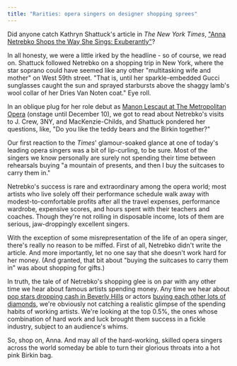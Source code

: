 ```yaml
---
title: "Rarities: opera singers on designer shopping sprees"
---
```


Did anyone catch Kathryn Shattuck's article in *The New York Times*, ["Anna Netrebko Shops the Way She Sings: Exuberantly"](http://www.nytimes.com/2016/11/20/fashion/anna-netrebko-manon-lescaut-opera-shopping.html?_r=0)?

In all honesty, we were a little irked by the headline - so of course, we read on. Shattuck followed Netrebko on a shopping trip in New York, where the star soprano could have seemed like any other "multitasking wife and mother" on West 59th street. "That is, until her sparkle-embedded Gucci sunglasses caught the sun and sprayed starbursts above the shaggy lamb's wool collar of her Dries Van Noten coat." Eye roll.

In an oblique plug for her role debut as [Manon Lescaut at The Metropolitan Opera](http://www.metopera.org/Season/2016-17-Season/manon-lescaut-puccini-tickets/) (onstage until December 10), we got to read about Netrebko's visits to J. Crew, 3NY, and MacKenzie-Childs, and Shattuck pondered her questions, like, "Do you like the teddy bears and the Birkin together?"

Our first reaction to the *Times*' glamour-soaked glance at one of today's leading opera singers was a bit of lip-curling, to be sure. Most of the singers we know personally are surely not spending their time between rehearsals buying "a mountain of presents, and then I buy the suitcases to carry them in." 

Netrebko's success is rare and extraordinary among the opera world; most artists who live solely off their performance schedule walk away with modest-to-comfortable profits after all the travel expenses, performance wardrobe, expensive scores, and hours spent with their teachers and coaches. Though they're not rolling in disposable income, lots of them are serious, jaw-droppingly excellent singers.

With the exception of some misrepresentation of the life of an opera singer, there's really no reason to be miffed. First of all, Netrebko didn't write the article. And more importantly, let no one say that she doesn't work hard for her money. (And granted, that bit about "buying the suitcases to carry them in" was about shopping for gifts.)

In truth, the tale of of Netrebko's shopping glee is on par with any other time we hear about famous artists spending money. Any time we hear about [pop stars dropping cash in Beverly Hills](http://www.dailymail.co.uk/tvshowbiz/article-3453802/Taylor-Swift-treats-high-end-shopping-spree-Kanye-West-says-wants-best-slammed-Grammys.html) or actors [buying each other lots of diamonds](http://www.eonline.com/uk/news/465843/brangelina-s-jewelry-shopping-spree-revealed-brad-pitt-s-splurges-on-diamonds-for-angelina-jolie), we're obviously not catching a realistic glimpse of the spending habits of working artists. We're looking at the top 0.5%, the ones whose combination of hard work and luck brought them success in a fickle industry, subject to an audience's whims.

So, shop on, Anna. And may all of the hard-working, skilled opera singers across the world someday be able to turn their glorious throats into a hot pink Birkin bag.
